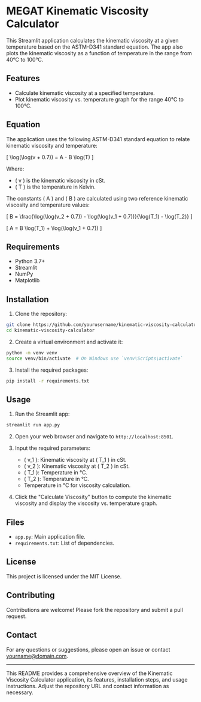 # MEGAT Kinematic Viscosity Calculator


This Streamlit application calculates the kinematic viscosity at a given temperature based on the ASTM-D341 standard equation. The app also plots the kinematic viscosity as a function of temperature in the range from 40°C to 100°C.

## Features

- Calculate kinematic viscosity at a specified temperature.
- Plot kinematic viscosity vs. temperature graph for the range 40°C to 100°C.

## Equation

The application uses the following ASTM-D341 standard equation to relate kinematic viscosity and temperature:

\[ \log(\log(v + 0.7)) = A - B \log(T) \]

Where:
- \( v \) is the kinematic viscosity in cSt.
- \( T \) is the temperature in Kelvin.

The constants \( A \) and \( B \) are calculated using two reference kinematic viscosity and temperature values:

\[ B = \frac{\log(\log(v_2 + 0.7)) - \log(\log(v_1 + 0.7))}{\log(T_1) - \log(T_2)} \]

\[ A = B \log(T_1) + \log(\log(v_1 + 0.7)) \]

## Requirements

- Python 3.7+
- Streamlit
- NumPy
- Matplotlib

## Installation

1. Clone the repository:

```sh
git clone https://github.com/yourusername/kinematic-viscosity-calculator.git
cd kinematic-viscosity-calculator
```

2. Create a virtual environment and activate it:

```sh
python -m venv venv
source venv/bin/activate  # On Windows use `venv\Scripts\activate`
```

3. Install the required packages:

```sh
pip install -r requirements.txt
```

## Usage

1. Run the Streamlit app:

```sh
streamlit run app.py
```

2. Open your web browser and navigate to `http://localhost:8501`.

3. Input the required parameters:
   - \( v_1 \): Kinematic viscosity at \( T_1 \) in cSt.
   - \( v_2 \): Kinematic viscosity at \( T_2 \) in cSt.
   - \( T_1 \): Temperature in °C.
   - \( T_2 \): Temperature in °C.
   - Temperature in °C for viscosity calculation.

4. Click the "Calculate Viscosity" button to compute the kinematic viscosity and display the viscosity vs. temperature graph.

## Files

- `app.py`: Main application file.
- `requirements.txt`: List of dependencies.

## License

This project is licensed under the MIT License.

## Contributing

Contributions are welcome! Please fork the repository and submit a pull request.

## Contact

For any questions or suggestions, please open an issue or contact [yourname@domain.com](mailto:yourname@domain.com).

---

This README provides a comprehensive overview of the Kinematic Viscosity Calculator application, its features, installation steps, and usage instructions. Adjust the repository URL and contact information as necessary.
 
